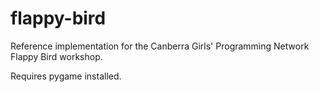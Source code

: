 # flappy-bird

Reference implementation for the Canberra Girls' Programming Network Flappy Bird workshop.

Requires pygame installed.